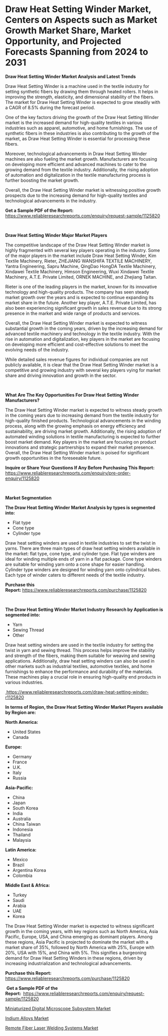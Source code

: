<p><h1>Draw Heat Setting Winder Market, Centers on Aspects such as Market Growth Market Share, Market Opportunity, and Projected Forecasts Spanning from 2024 to 2031</h1></p><p><strong>Draw Heat Setting Winder Market Analysis and Latest Trends</strong></p>
<p><p>Draw Heat Setting Winder is a machine used in the textile industry for setting synthetic fibers by drawing them through heated rollers. It helps in improving the strength, elasticity, and dimensional stability of the fibers. The market for Draw Heat Setting Winder is expected to grow steadily with a CAGR of 8.5% during the forecast period.</p><p>One of the key factors driving the growth of the Draw Heat Setting Winder market is the increased demand for high-quality textiles in various industries such as apparel, automotive, and home furnishings. The use of synthetic fibers in these industries is also contributing to the growth of the market, as Draw Heat Setting Winder is essential for processing these fibers.</p><p>Moreover, technological advancements in Draw Heat Setting Winder machines are also fueling the market growth. Manufacturers are focusing on developing more efficient and advanced machines to cater to the growing demand from the textile industry. Additionally, the rising adoption of automation and digitalization in the textile manufacturing process is further boosting the market growth.</p><p>Overall, the Draw Heat Setting Winder market is witnessing positive growth prospects due to the increasing demand for high-quality textiles and technological advancements in the industry.</p></p>
<p><strong>Get a Sample PDF of the Report:&nbsp;</strong> <a href="https://www.reliableresearchreports.com/enquiry/request-sample/1125820">https://www.reliableresearchreports.com/enquiry/request-sample/1125820</a></p>
<p>&nbsp;</p>
<p><strong>Draw Heat Setting Winder Major Market Players</strong></p>
<p><p>The competitive landscape of the Draw Heat Setting Winder market is highly fragmented with several key players operating in the industry. Some of the major players in the market include Draw Heat Setting Winder, Kim Textile Machinery, Rieter, ZHEJIANG WANSHIFA TEXTILE MACHINERY, Yantra Engineering, Sapru Machine, QingDao HongDA Textile Machinery, Xindawei Textile Machinery, Himson Engineering, Wuxi Xindawei Textile Machinery, A.T.E. Private Limited, ORNEK MACHINE, and Zhejiang Taitan.</p><p>Rieter is one of the leading players in the market, known for its innovative technology and high-quality products. The company has seen steady market growth over the years and is expected to continue expanding its market share in the future. Another key player, A.T.E. Private Limited, has also been experiencing significant growth in sales revenue due to its strong presence in the market and wide range of products and services.</p><p>Overall, the Draw Heat Setting Winder market is expected to witness substantial growth in the coming years, driven by the increasing demand for advanced textile machinery and technology in the textile industry. With the rise in automation and digitalization, key players in the market are focusing on developing more efficient and cost-effective solutions to meet the evolving needs of the industry.</p><p>While detailed sales revenue figures for individual companies are not publicly available, it is clear that the Draw Heat Setting Winder market is a competitive and growing industry with several key players vying for market share and driving innovation and growth in the sector.</p></p>
<p>&nbsp;</p>
<p><strong>What Are The Key Opportunities For Draw Heat Setting Winder Manufacturers?</strong></p>
<p><p>The Draw Heat Setting Winder market is expected to witness steady growth in the coming years due to increasing demand from the textile industry for high-quality finished products. Technological advancements in the winding process, along with the growing emphasis on energy efficiency and sustainability, are driving market growth. Additionally, the rising adoption of automated winding solutions in textile manufacturing is expected to further boost market demand. Key players in the market are focusing on product innovations and strategic partnerships to expand their market presence. Overall, the Draw Heat Setting Winder market is poised for significant growth opportunities in the foreseeable future.</p></p>
<p><strong>Inquire or Share Your Questions If Any Before Purchasing This Report:</strong> <a href="https://www.reliableresearchreports.com/enquiry/pre-order-enquiry/1125820">https://www.reliableresearchreports.com/enquiry/pre-order-enquiry/1125820</a></p>
<p>&nbsp;</p>
<p><strong>Market Segmentation</strong></p>
<p><strong>The Draw Heat Setting Winder Market Analysis by types is segmented into:</strong></p>
<p><ul><li>Flat type</li><li>Cone type</li><li>Cylinder type</li></ul></p>
<p><p>Draw heat setting winders are used in textile industries to set the twist in yarns. There are three main types of draw heat setting winders available in the market: flat type, cone type, and cylinder type. Flat type winders are ideal for winding multiple ends of yarn in a flat package. Cone type winders are suitable for winding yarn onto a cone shape for easier handling. Cylinder type winders are designed for winding yarn onto cylindrical tubes. Each type of winder caters to different needs of the textile industry.</p></p>
<p><strong>Purchase this Report:&nbsp;</strong><a href="https://www.reliableresearchreports.com/purchase/1125820">https://www.reliableresearchreports.com/purchase/1125820</a></p>
<p>&nbsp;</p>
<p><strong>The Draw Heat Setting Winder Market Industry Research by Application is segmented into:</strong></p>
<p><ul><li>Yarn</li><li>Sewing Thread</li><li>Other</li></ul></p>
<p><p>Draw heat setting winders are used in the textile industry for setting the twist in yarn and sewing thread. This process helps improve the stability and strength of the fibers, making them suitable for weaving and sewing applications. Additionally, draw heat setting winders can also be used in other markets such as industrial textiles, automotive textiles, and home furnishings to enhance the performance and durability of the materials. These machines play a crucial role in ensuring high-quality end products in various industries.</p></p>
<p><a href="https://www.reliableresearchreports.com/draw-heat-setting-winder-r1125820">&nbsp;https://www.reliableresearchreports.com/draw-heat-setting-winder-r1125820</a></p>
<p><strong>In terms of Region, the Draw Heat Setting Winder Market Players available by Region are:</strong></p>
<p>
    <p> <strong> North America: </strong>
        <ul>
            <li>United States</li>
            <li>Canada</li>
        </ul>
        </p> 
    <p> <strong> Europe: </strong>
        <ul>
            <li>Germany</li>
            <li>France</li>
            <li>U.K.</li>
            <li>Italy</li>
            <li>Russia</li>
        </ul>
        </p> 
    <p> <strong> Asia-Pacific: </strong>
        <ul>
            <li>China</li>
            <li>Japan</li>
            <li>South Korea</li>
            <li>India</li>
            <li>Australia</li>
            <li>China Taiwan</li>
            <li>Indonesia</li>
            <li>Thailand</li>
            <li>Malaysia</li>
        </ul>
        </p> 
    <p> <strong> Latin America: </strong>
        <ul>
            <li>Mexico</li>
            <li>Brazil</li>
            <li>Argentina Korea</li>
            <li>Colombia</li>
        </ul>
        </p> 
    <p> <strong> Middle East & Africa: </strong>
        <ul>
            <li>Turkey</li>
            <li>Saudi</li>
            <li>Arabia</li>
            <li>UAE</li>
            <li>Korea</li>
        </ul>
    </p>
    </p>
<p><p>The Draw Heat Setting Winder market is expected to witness significant growth in the coming years, with key regions such as North America, Asia Pacific, Europe, USA, and China emerging as dominant players. Among these regions, Asia Pacific is projected to dominate the market with a market share of 35%, followed by North America with 25%, Europe with 20%, USA with 15%, and China with 5%. This signifies a burgeoning demand for Draw Heat Setting Winders in these regions, driven by increasing industrialization and technological advancements.</p></p>
<p><strong>Purchase this Report: </strong><a href="https://www.reliableresearchreports.com/purchase/1125820">https://www.reliableresearchreports.com/purchase/1125820</a></p>
<p>&nbsp;<strong>Get a Sample PDF of the Report:&nbsp;&nbsp;</strong><a href="https://www.reliableresearchreports.com/enquiry/request-sample/1125820">https://www.reliableresearchreports.com/enquiry/request-sample/1125820</a></p>
<p><strong></strong></p>
<p><p><a href="https://github.com/ruddyyedelwadw/Market-Research-Report-List-2/blob/main/miniaturized-digital-microscope-subsystem-market.md">Miniaturized Digital Microscope Subsystem Market</a></p><p><a href="https://issuu.com/reportprime-2/docs/indium-alloys-market-size-2030.pptx">Indium Alloys Market</a></p><p><a href="https://github.com/jaidynmorantestelletmjzya/Market-Research-Report-List-2/blob/main/remote-fiber-laser-welding-systems-market.md">Remote Fiber Laser Welding Systems Market</a></p></p>
